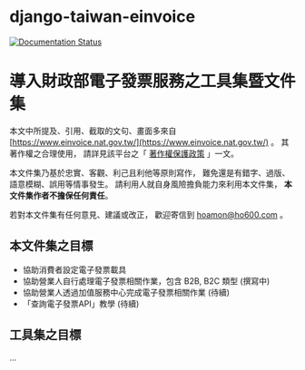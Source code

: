 # django-taiwan-einvoice
[![Documentation Status](https://readthedocs.org/projects/django-taiwan-einvoice/badge/?version=latest)](https://django-taiwan-einvoice.readthedocs.io/zh_TW/latest/?badge=latest)

# 導入財政部電子發票服務之工具集暨文件集

本文中所提及、引用、截取的文句、畫面多來自 [https://www.einvoice.nat.gov.tw/](https://www.einvoice.nat.gov.tw/) 。
其著作權之合理使用，
請詳見該平台之「 [著作權保護政策](https://www.einvoice.nat.gov.tw/index!showCopyRights) 」一文。

本文件集乃基於忠實、客觀、利己且利他等原則寫作，
難免還是有錯字、過版、語意模糊、誤用等情事發生。
請利用人就自身風險擔負能力來利用本文件集，
**本文件集作者不擔保任何責任**。

若對本文件集有任何意見、建議或改正，
歡迎寄信到 <hoamon@ho600.com> 。

## 本文件集之目標

* 協助消費者設定電子發票載具
* 協助營業人自行處理電子發票相關作業，包含 B2B, B2C 類型 (撰寫中)
* 協助營業人透過加值服務中心完成電子發票相關作業 (待續)
* 「查詢電子發票API」教學 (待續)

## 工具集之目標

...